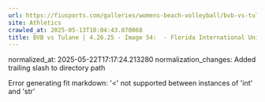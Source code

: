 ```yaml
---
url: https://fiusports.com/galleries/womens-beach-volleyball/bvb-vs-tulane-4-26-25/image-54/358/62918/
site: Athletics
crawled_at: 2025-05-13T10:04:43.070068
title: BVB vs Tulane | 4.26.25 - Image 54:  - Florida International University
---
```

normalized_at: 2025-05-22T17:17:24.213280
normalization_changes: Added trailing slash to directory path

Error generating fit markdown: '<' not supported between instances of 'int' and 'str'